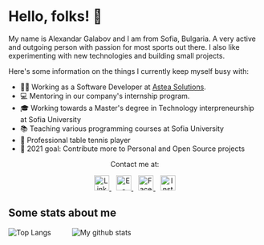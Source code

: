 # Hello, folks! 👋

My name is Alexandar Galabov and I am from Sofia, Bulgaria. A very active and outgoing person with passion for most sports out there.
I also like experimenting with new technologies and building small projects.

Here's some information on the things I currently keep myself busy with:

- 🧑‍💻 Working as a Software Developer at [Astea Solutions](https://asteasolutions.com/).
- 💻 Mentoring in our company's internship program.
- 🎓 Working towards a Master's degree in Technology interpreneurship at Sofia University
- 📚 Teaching various programming courses at Sofia University
- 🏓 Professional table tennis player
- 🎯 2021 goal: Contribute more to Personal and Open Source projects

<p align="center">
Contact me at:
</p>

<p align="center">
  <a href="https://www.linkedin.com/in/alexandar-galabov-a467771b0/">
    <img src="https://upload.wikimedia.org/wikipedia/commons/c/c9/Linkedin.svg" alt="LinkedIn" width="30px">
  </a>

  <a href="mailto:galabovalexandar@gmail.com" style="margin-left: 10px">
    <img src="https://upload.wikimedia.org/wikipedia/commons/4/4e/Gmail_Icon.png" alt="E-mail" width="30px">
  </a>

  <a href="https://www.facebook.com/alexandar.galabov"  style="margin-left: 10px">
    <img src="https://upload.wikimedia.org/wikipedia/commons/5/51/Facebook_f_logo_%282019%29.svg" alt="Facebook" width="30px"> 
  </a>

  <a href="https://www.instagram.com/alexandargalabov" style="margin-left: 10px">
    <img src="https://upload.wikimedia.org/wikipedia/commons/9/96/Instagram.svg" alt="Instagram" width="30px">
  </a>
</p>

## Some stats about me

![Top Langs](https://github-readme-stats.vercel.app/api/top-langs/?username=AGalabov&theme=algolia&layout=compact&exclude_repo=scala-fmi-2019,Tourist-BG&langs_count=8)   ![My github stats](https://github-readme-stats.vercel.app/api?username=AGalabov&show_icons=true&theme=algolia&custom_title=My Code Contribution)
